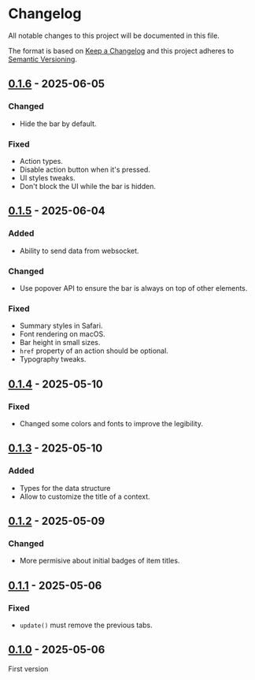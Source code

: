<!-- deno-fmt-ignore-file -->

# Changelog
All notable changes to this project will be documented in this file.

The format is based on [Keep a Changelog](https://keepachangelog.com/) and this
project adheres to [Semantic Versioning](https://semver.org/).

## [0.1.6] - 2025-06-05
### Changed
- Hide the bar by default.

### Fixed
- Action types.
- Disable action button when it's pressed.
- UI styles tweaks.
- Don't block the UI while the bar is hidden.

## [0.1.5] - 2025-06-04
### Added
- Ability to send data from websocket.

### Changed
- Use popover API to ensure the bar is always on top of other elements.

### Fixed
- Summary styles in Safari.
- Font rendering on macOS.
- Bar height in small sizes.
- `href` property of an action should be optional.
- Typography tweaks.

## [0.1.4] - 2025-05-10
### Fixed
- Changed some colors and fonts to improve the legibility.

## [0.1.3] - 2025-05-10
### Added
- Types for the data structure
- Allow to customize the title of a context.

## [0.1.2] - 2025-05-09
### Changed
- More permisive about initial badges of item titles.

## [0.1.1] - 2025-05-06
### Fixed
- `update()` must remove the previous tabs.

## [0.1.0] - 2025-05-06
First version

[0.1.6]: https://github.com/lumeland/bar/compare/v0.1.5...v0.1.6
[0.1.5]: https://github.com/lumeland/bar/compare/v0.1.4...v0.1.5
[0.1.4]: https://github.com/lumeland/bar/compare/v0.1.3...v0.1.4
[0.1.3]: https://github.com/lumeland/bar/compare/v0.1.2...v0.1.3
[0.1.2]: https://github.com/lumeland/bar/compare/v0.1.1...v0.1.2
[0.1.1]: https://github.com/lumeland/bar/compare/v0.1.0...v0.1.1
[0.1.0]: https://github.com/lumeland/bar/releases/tag/v0.1.0
